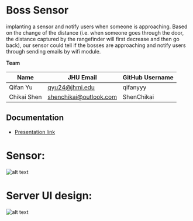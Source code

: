# Boss Sensor

implanting a sensor and notify users when someone is approaching. Based on the change of the distance (i.e. when someone goes through the door, the distance captured by the rangefinder will first decrease and then go back), our sensor could tell if the bosses are approaching and notify users through sending emails by wifi module. 

**Team**

| Name       | JHU Email      | GitHub Username |
| ----       | ---------      | --------------- |
| Qifan Yu   | qyu24@jhmi.edu |  qifanyyy     |
| Chikai Shen | shenchikai@outlook.com  |   ShenChikai       |


## Documentation

* [Presentation link](https://docs.google.com/presentation/d/1YCyb71mkqKbpvWqbiAH8k54G2PxhArC0wV-zG1nwdnE/edit#slide=id.g125f36a2a0f_2_17)

# Sensor:
![alt text](https://github.com/qifanyyy/Boss-Sensor/blob/main/Pictures/sensor.jpg)

# Server UI design:
![alt text](https://github.com/qifanyyy/Boss-Sensor/blob/main/Pictures/ui_design.jpg)